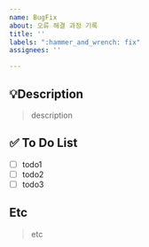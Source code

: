 ```yaml
---
name: BugFix
about: 오류 해결 과정 기록
title: ''
labels: ":hammer_and_wrench: fix"
assignees: ''

---
```


## 💡Description
> description

## ✅ To Do List
- [ ] todo1
- [ ] todo2
- [ ] todo3

## Etc
> etc
